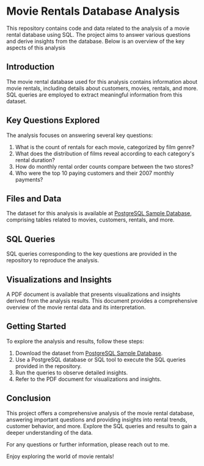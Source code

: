 # Movie Rentals Database Analysis
This repository contains code and data related to the analysis of a movie rental database using SQL. The project aims to answer various questions and derive insights from the database. Below is an overview of the key aspects of this analysis

## Introduction
The movie rental database used for this analysis contains information about movie rentals, including details about customers, movies, rentals, and more. SQL queries are employed to extract meaningful information from this dataset.

## Key Questions Explored
The analysis focuses on answering several key questions:
1. What is the count of rentals for each movie, categorized by film genre?
2. What does the distribution of films reveal according to each category's rental duration?
3. How do monthly rental order counts compare between the two stores?
4. Who were the top 10 paying customers and their 2007 monthly payments?

## Files and Data
The dataset for this analysis is available at [PostgreSQL Sample Database](https://www.postgresqltutorial.com/postgresql-getting-started/load-postgresql-sample-database/), comprising tables related to movies, customers, rentals, and more.

## SQL Queries
SQL queries corresponding to the key questions are provided in the repository to reproduce the analysis.

## Visualizations and Insights
A PDF document is available that presents visualizations and insights derived from the analysis results. This document provides a comprehensive overview of the movie rental data and its interpretation.

## Getting Started
To explore the analysis and results, follow these steps:
1. Download the dataset from [PostgreSQL Sample Database](https://www.postgresqltutorial.com/postgresql-getting-started/load-postgresql-sample-database/).
2. Use a PostgreSQL database or SQL tool to execute the SQL queries provided in the repository.
3. Run the queries to observe detailed insights.
4. Refer to the PDF document for visualizations and insights.

## Conclusion
This project offers a comprehensive analysis of the movie rental database, answering important questions and providing insights into rental trends, customer behavior, and more. Explore the SQL queries and results to gain a deeper understanding of the data.

For any questions or further information, please reach out to me.

Enjoy exploring the world of movie rentals!
